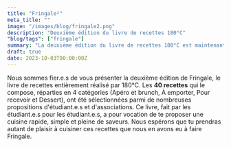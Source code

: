 ```yaml
---
title: "Fringale²"
meta_title: ""
image: "/images/blog/fringale2.png"
description: "Deuxième édition du livre de recettes 180°C"
"blog/tags": ["fringale"]
summary: "La deuxième édition du livre de recettes 180°C est maintenant disponible !"
draft: true
date: 2023-10-03T00:00:00Z
---
```



Nous sommes fier.e.s de vous présenter la deuxième édition de Fringale, le livre de recettes entièrement réalisé par 180°C. Les **40 recettes** qui le compose, réparties en 4 catégories (Apéro et brunch, À emporter, Pour recevoir et Dessert), ont été sélectionnées parmi de nombreuses propositions d'étudiant.e.s et d'associations. Ce livre, fait par les étudiant.e.s pour les étudiant.e.s, a pour vocation de te proposer une cuisine rapide, simple et pleine de saveurs. Nous espérons que tu prendras autant de plaisir à cuisiner ces recettes que nous en avons eu à faire Fringale. 

<div class="text-center">
<script async src="https://js.stripe.com/v3/buy-button.js"></script><stripe-buy-button buy-button-id="buy_btn_1Nx5aXIuMIajt3W6EJH5QJWb" publishable-key="pk_live_51NtW8IIuMIajt3W6pXmFs73b4TtLL2tF376cUIiEPnHZk76F7h2djtpq5UBJ2FfQD5K4z5NHsw930MOPO2IlFzpE00LuF57Fw2">
</stripe-buy-button>
</div>
